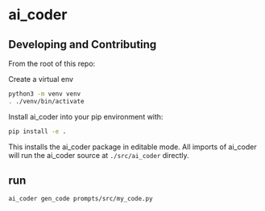 # ai_coder

## Developing and Contributing
From the root of this repo:

Create a virtual env
``` bash
python3 -m venv venv
. ./venv/bin/activate
```

Install ai_coder into your pip environment with:
``` bash
pip install -e .
```
This installs the ai_coder package in editable mode. All imports of ai_coder will run the ai_coder source at `./src/ai_coder` directly.

## run

```
ai_coder gen_code prompts/src/my_code.py

```